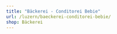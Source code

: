```yaml
---
title: "Bäckerei - Conditorei Bebie"
url: /luzern/baeckerei-conditorei-bebie/
shop: Bäckerei
---
```

